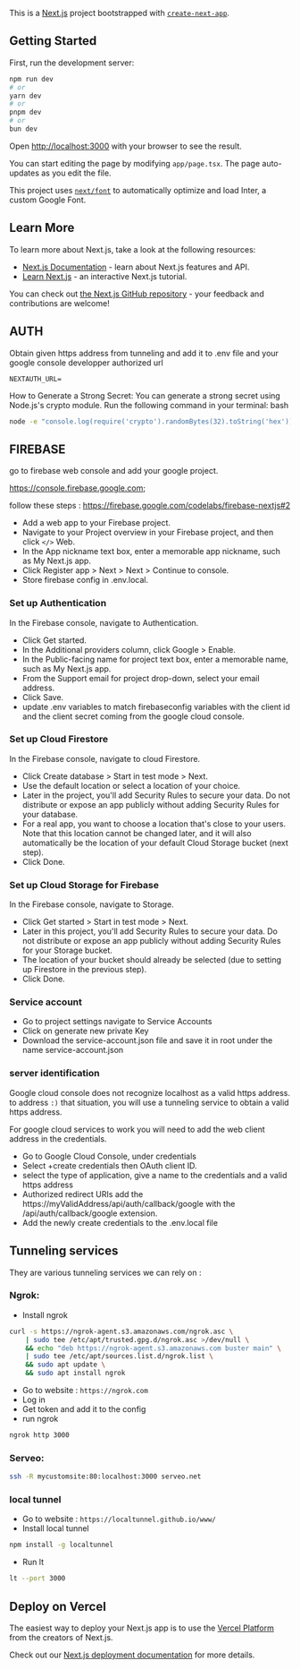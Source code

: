 This is a [Next.js](https://nextjs.org/) project bootstrapped with [`create-next-app`](https://github.com/vercel/next.js/tree/canary/packages/create-next-app).

## Getting Started

First, run the development server:

```bash
npm run dev
# or
yarn dev
# or
pnpm dev
# or
bun dev
```

Open [http://localhost:3000](http://localhost:3000) with your browser to see the result.

You can start editing the page by modifying `app/page.tsx`. The page auto-updates as you edit the file.

This project uses [`next/font`](https://nextjs.org/docs/basic-features/font-optimization) to automatically optimize and load Inter, a custom Google Font.

## Learn More

To learn more about Next.js, take a look at the following resources:

- [Next.js Documentation](https://nextjs.org/docs) - learn about Next.js features and API.
- [Learn Next.js](https://nextjs.org/learn) - an interactive Next.js tutorial.

You can check out [the Next.js GitHub repository](https://github.com/vercel/next.js/) - your feedback and contributions are welcome!

## AUTH

Obtain given https address from tunneling and add it to .env file and your google console developper authorized url
```
NEXTAUTH_URL=
```

How to Generate a Strong Secret:
You can generate a strong secret using Node.js's crypto module. Run the following command in your terminal:
bash
```bash
node -e "console.log(require('crypto').randomBytes(32).toString('hex'))"
```

## FIREBASE
go to firebase web console and add your google project.

https://console.firebase.google.com;


follow these steps : https://firebase.google.com/codelabs/firebase-nextjs#2

- Add a web app to your Firebase project.
- Navigate to your Project overview in your Firebase project, and then click ``</>`` Web.
- In the App nickname text box, enter a memorable app nickname, such as My Next.js app.
- Click Register app > Next > Next > Continue to console.
- Store firebase config in .env.local.

### Set up Authentication
In the Firebase console, navigate to Authentication.
- Click Get started.
- In the Additional providers column, click Google > Enable.
- In the Public-facing name for project text box, enter a memorable name, such as My Next.js app.
- From the Support email for project drop-down, select your email address.
- Click Save.
- update .env variables to match firebaseconfig variables with the client id and the client secret coming from the google cloud console.

### Set up Cloud Firestore
In the Firebase console, navigate to cloud Firestore.
- Click Create database > Start in test mode > Next.
- Use the default location or select a location of your choice.
- Later in the project, you'll add Security Rules to secure your data. Do not distribute or expose an app publicly without adding Security Rules for your database.
- For a real app, you want to choose a location that's close to your users. Note that this location cannot be changed later, and it will also automatically be the location of your default Cloud Storage bucket (next step).
- Click Done.

### Set up Cloud Storage for Firebase
In the Firebase console, navigate to Storage.
- Click Get started > Start in test mode > Next.
- Later in this project, you'll add Security Rules to secure your data. Do not distribute or expose an app publicly without adding Security Rules for your Storage bucket.
- The location of your bucket should already be selected (due to setting up Firestore in the previous step).
- Click Done.

### Service account

- Go to project settings navigate to Service Accounts
- Click on generate new private Key
- Download the service-account.json file and save it in root under the name service-account.json


### server identification
Google cloud console does not recognize localhost as a valid https address.
to address ``:)`` that situation, you will use a tunneling service to obtain a valid https address. 

For google cloud services to work you will need to add the web client address in the credentials. 

- Go to Google Cloud Console, under credentials
- Select +create credentials then OAuth client ID. 
- select the type of application, give a name to the credentials and a valid https address
- Authorized redirect URIs add the https://myValidAddress/api/auth/callback/google with the /api/auth/callback/google extension.
- Add the newly create credentials to the .env.local file


## Tunneling services

They are various tunneling services we can rely on : 

### Ngrok:

- Install ngrok
```bash
curl -s https://ngrok-agent.s3.amazonaws.com/ngrok.asc \
	| sudo tee /etc/apt/trusted.gpg.d/ngrok.asc >/dev/null \
	&& echo "deb https://ngrok-agent.s3.amazonaws.com buster main" \
	| sudo tee /etc/apt/sources.list.d/ngrok.list \
	&& sudo apt update \
	&& sudo apt install ngrok
```
- Go to website : ``https://ngrok.com``
- Log in
- Get token and add it to the config
- run ngrok 
```bash
ngrok http 3000
```

### Serveo:

```bash
ssh -R mycustomsite:80:localhost:3000 serveo.net
```

### local tunnel

- Go to website : ``https://localtunnel.github.io/www/``
- Install local tunnel
```bash
npm install -g localtunnel
```
- Run lt
```bash
lt --port 3000
```

## Deploy on Vercel

The easiest way to deploy your Next.js app is to use the [Vercel Platform](https://vercel.com/new?utm_medium=default-template&filter=next.js&utm_source=create-next-app&utm_campaign=create-next-app-readme) from the creators of Next.js.

Check out our [Next.js deployment documentation](https://nextjs.org/docs/deployment) for more details.
